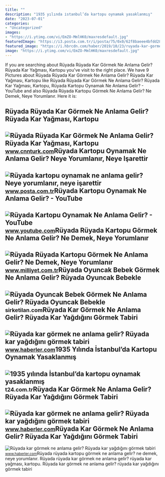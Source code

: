```yaml
---
title: ""
description: "1935 yılında i̇stanbul’da kartopu oynamak yasaklanmış"
date: "2023-07-01"
categories:
- "Uncategorized"
images:
- "https://i.ytimg.com/vi/EmZO-MmlHK0/maxresdefault.jpg"
featuredImage: "https://i3.posta.com.tr/i/posta/75/0x0/62f8baeee4bfdd287c4e0aac.jpg"
featured_image: "https://i.hbrcdn.com/haber/2019/10/23/ruyada-kar-gormek-ne-anlama-gelir-12556524_2130_m.jpg"
image: "https://i.ytimg.com/vi/EmZO-MmlHK0/maxresdefault.jpg"
---
```


If you are searching about Rüyada Rüyada Kar Görmek Ne Anlama Gelir? Rüyada Kar Yağması, Kartopu you've visit to the right place. We have 9 Pictures about Rüyada Rüyada Kar Görmek Ne Anlama Gelir? Rüyada Kar Yağması, Kartopu like Rüyada Rüyada Kar Görmek Ne Anlama Gelir? Rüyada Kar Yağması, Kartopu, Rüyada Kartopu Oynamak Ne Anlama Gelir? - YouTube and also Rüyada Rüyada Kartopu Görmek Ne Anlama Gelir? Ne Demek, Neye Yorumlanır. Here it is:

Rüyada Rüyada Kar Görmek Ne Anlama Gelir? Rüyada Kar Yağması, Kartopu
---------------------------------------------------------------------

 ![Rüyada Rüyada Kar Görmek Ne Anlama Gelir? Rüyada Kar Yağması, Kartopu](https://i.cnnturk.com/i/cnnturk/75/740x416/60fb2e0979da3e1260158e8c.jpg) <small>www.cnnturk.com</small>Rüyada Kartopu Oynamak Ne Anlama Gelir? Neye Yorumlanır, Neye Işarettir
-----------------------------------------------------------------------

 ![Rüyada kartopu oynamak ne anlama gelir? Neye yorumlanır, neye işarettir](https://i3.posta.com.tr/i/posta/75/0x0/62f8baeee4bfdd287c4e0aac.jpg) <small>www.posta.com.tr</small>Rüyada Kartopu Oynamak Ne Anlama Gelir? - YouTube
-------------------------------------------------

 ![Rüyada Kartopu Oynamak Ne Anlama Gelir? - YouTube](https://i.ytimg.com/vi/EmZO-MmlHK0/maxresdefault.jpg) <small>www.youtube.com</small>Rüyada Rüyada Kartopu Görmek Ne Anlama Gelir? Ne Demek, Neye Yorumlanır
-----------------------------------------------------------------------

 ![Rüyada Rüyada Kartopu Görmek Ne Anlama Gelir? Ne Demek, Neye Yorumlanır](https://i2.milimaj.com/i/milliyet/75/0x0/620211de86b244323069bd69.jpg) <small>www.milliyet.com.tr</small>Rüyada Oyuncak Bebek Görmek Ne Anlama Gelir? Rüyada Oyuncak Bebekle
-------------------------------------------------------------------

 ![Rüyada Oyuncak Bebek Görmek Ne Anlama Gelir? Rüyada Oyuncak Bebekle](https://sirketilan.com/wp-content/uploads/2022/08/ruyada-oyuncak-bebek-gormek-ne-anlama-gelir-ruyada-oyuncak-bebekle-oynamak-nasil-yorumlanir.jpg) <small>sirketilan.com</small>Rüyada Kar Görmek Ne Anlama Gelir? Rüyada Kar Yağdığını Görmek Tabiri
---------------------------------------------------------------------

 ![Rüyada kar görmek ne anlama gelir? Rüyada kar yağdığını görmek tabiri](https://i.hbrcdn.com/haber/2019/10/23/ruyada-kar-gormek-ne-anlama-gelir-12556524_1768_m.jpg) <small>www.haberler.com</small>1935 Yılında İstanbul’da Kartopu Oynamak Yasaklanmış
----------------------------------------------------

 ![1935 yılında İstanbul’da kartopu oynamak yasaklanmış](https://media-cdn.t24.com.tr/media/stories/2015/02/raw_1935-yilinda-istanbulda-kartopu-oynamak-yasaklanmis_368221728.jpg) <small>t24.com.tr</small>Rüyada Kar Görmek Ne Anlama Gelir? Rüyada Kar Yağdığını Görmek Tabiri
---------------------------------------------------------------------

 ![Rüyada kar görmek ne anlama gelir? Rüyada kar yağdığını görmek tabiri](https://i.hbrcdn.com/haber/2019/10/23/ruyada-kar-gormek-ne-anlama-gelir-12556524_2130_m.jpg) <small>www.haberler.com</small>Rüyada Kar Görmek Ne Anlama Gelir? Rüyada Kar Yağdığını Görmek Tabiri
---------------------------------------------------------------------

 ![Rüyada kar görmek ne anlama gelir? Rüyada kar yağdığını görmek tabiri](https://i.hbrcdn.com/haber/2019/10/23/ruyada-kar-gormek-ne-anlama-gelir-12556524_4088_m.jpg) <small>www.haberler.com</small>Rüyada rüyada kartopu görmek ne anlama gelir? ne demek, neye yorumlanır. Rüyada rüyada kar görmek ne anlama gelir? rüyada kar yağması, kartopu. Rüyada kar görmek ne anlama gelir? rüyada kar yağdığını görmek tabiri

